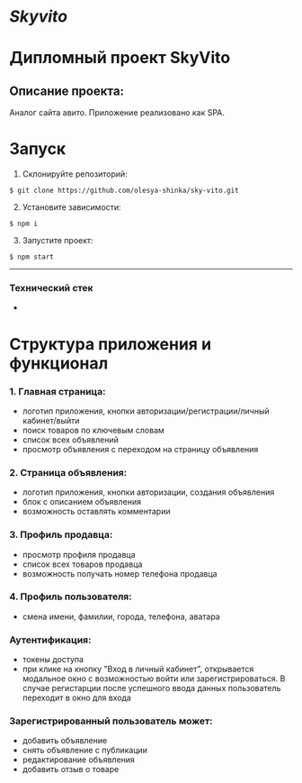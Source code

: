 # **_Skyvito_**

# Дипломный проект SkyVito

## Описание проекта:

Аналог сайта авито.
Приложение реализовано как SPA.

# Запуск

1. Склонируйте репозиторий:

```
$ git clone https://github.com/olesya-shinka/sky-vito.git
```

2. Установите зависимости:

```
$ npm i
```

3. Запустите проект:

```
$ npm start
```

---

### Технический стек
-

# Структура приложения и функционал

### 1. Главная страница:

- логотип приложения, кнопки авторизации/регистрации/личный кабинет/выйти
- поиск товаров по ключевым словам
- список всех объявлений
- просмотр объявления с переходом на страницу объявления

### 2. Страница объявления:

- логотип приложения, кнопки авторизации, создания объявления
- блок с описанием объявления
- возможность оставлять комментарии

### 3. Профиль продавца:

- просмотр профиля продавца
- список всех товаров продавца
- возможность получать номер телефона продавца

### 4. Профиль пользователя:

- смена имени, фамилии, города, телефона, аватара

### Аутентификация:

- токены доступа
- при клике на кнопку "Вход в личный кабинет", открывается модальное окно с возможностью войти или зарегистрироваться. В случае регистарции после успешного ввода данных пользователь переходит в окно для входа

### Зарегистрированный пользователь может:

- добавить объявление
- снять объявление с публикации
- редактирование объявления
- добавить отзыв о товаре
